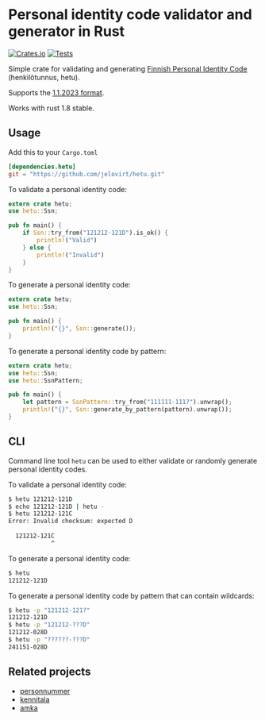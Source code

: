 # Personal identity code validator and generator in Rust

[![Crates.io](https://img.shields.io/crates/v/hetu.svg)](https://crates.io/crates/hetu)
[![Tests](https://github.com/jelovirt/hetu/actions/workflows/test.yml/badge.svg)](https://github.com/jelovirt/hetu/actions/workflows/test.yml)

Simple crate for validating and generating [Finnish Personal Identity Code][1] (henkilötunnus, <abbr>hetu</abbr>).

Supports the [1.1.2023 format](https://dvv.fi/hetu-uudistus).

Works with rust 1.8 stable.

## Usage

Add this to your `Cargo.toml`

```toml
[dependencies.hetu]
git = "https://github.com/jelovirt/hetu.git"
```

To validate a personal identity code:

```rust
extern crate hetu;
use hetu::Ssn;

pub fn main() {
    if Ssn::try_from("121212-121D").is_ok() {
        println!("Valid")
    } else {
        println!("Invalid")
    }
}
```

To generate a personal identity code:

```rust
extern crate hetu;
use hetu::Ssn;

pub fn main() {
    println!("{}", Ssn::generate());
}
```

To generate a personal identity code by pattern:

```rust
extern crate hetu;
use hetu::Ssn;
use hetu::SsnPattern;

pub fn main() {
    let pattern = SsnPattern::try_from("111111-111?").unwrap();
    println!("{}", Ssn::generate_by_pattern(pattern).unwrap());
}
```

## CLI

Command line tool `hetu` can be used to either validate or randomly generate
personal identity codes.

To validate a personal identity code:

```bash
$ hetu 121212-121D
$ echo 121212-121D | hetu -
$ hetu 121212-121C
Error: Invalid checksum: expected D
  
  121212-121C
            ^
```

To generate a personal identity code:

```bash
$ hetu
121212-121D
```

To generate a personal identity code by pattern that can contain wildcards:

```bash
$ hetu -p "121212-121?"
121212-121D
$ hetu -p "121212-???D"
121212-028D
$ hetu -p "??????-???D"
241151-028D
```

## Related projects

* [personnummer](https://crates.io/crates/personnummer)
* [kennitala](https://crates.io/crates/kennitala)
* [amka](https://crates.io/crates/amka)

[1]: https://dvv.fi/en/personal-identity-code
